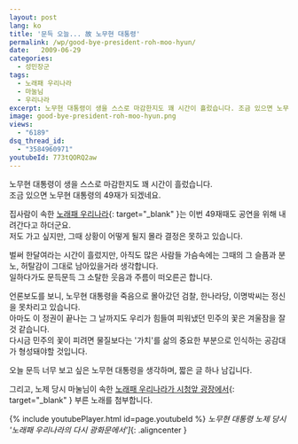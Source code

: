 ```yaml
---
layout: post
lang: ko
title: '문득 오늘... 故 노무현 대통령'
permalink: /wp/good-bye-president-roh-moo-hyun/
date:   2009-06-29
categories:
  - 성민장군
tags:
  - 노래패 우리나라
  - 마눌님
  - 우리나라
excerpt: 노무현 대통령이 생을 스스로 마감한지도 꽤 시간이 흘렀습니다. 조금 있으면 노무현 대통령의 49재가 되겠네요. 집사람이 속한 노래패 우리나라는 이번 49재때도 공연을 위해 내려간다고 하더군요. 저도 가고 싶지만, 그때 상황이 어떻게 될지 몰라 결정은 못하고 있습니다. 벌써 한달여라는 시간이 흘렀지만, 아직도 많은 사람들 가슴속에는 그때의 그 슬픔과 분노, 허탈감이 그대로 남아있을거라 생각합니다. 일하다가도 문득문득 그 소탈한 웃음과 주름이 떠오른곤 합니다. 언론보도를 보니, 노무현 대통령을 죽음으로 몰아갔던 검찰, 한나라당, 이명박씨는 정신을 못차리고, Que Sera, Sera(될대로 되라) 를 외치고 있습니다. [...]
image: good-bye-president-roh-moo-hyun.png
views:
  - "6189"
dsq_thread_id:
  - "3584960971"
youtubeId: 773tQORQ2aw
---
```


노무현 대통령이 생을 스스로 마감한지도 꽤 시간이 흘렀습니다.  
조금 있으면 노무현 대통령의 49재가 되겠네요.
  
집사람이 속한 [노래패 우리나라](//www.uni-nara.com/){: target="_blank" }는 이번 49재때도 공연을 위해 내려간다고 하더군요.  
저도 가고 싶지만, 그때 상황이 어떻게 될지 몰라 결정은 못하고 있습니다.

벌써 한달여라는 시간이 흘렀지만, 아직도 많은 사람들 가슴속에는 그때의 그 슬픔과 분노, 허탈감이 그대로 남아있을거라 생각합니다.  
일하다가도 문득문득 그 소탈한 웃음과 주름이 떠오른곤 합니다.

언론보도를 보니, 노무현 대통령을 죽음으로 몰아갔던 검찰, 한나라당, 이명박씨는 정신을 못차리고 있습니다.  
아마도 이 정권이 끝나는 그 날까지도 우리가 힘들여 피워냈던 민주의 꽃은 겨울잠을 잘 것 같습니다.  
다시금 민주의 꽃이 피려면 물질보다는 '가치'를 삶의 중요한 부분으로 인식하는 공감대가 형성돼야할 것입니다.

오늘 문득 너무 보고 싶은 노무현 대통령을 생각하며, 짧은 글 하나 남깁니다.
  
그리고, 노제 당시 마눌님이 속한 [노래패 우리나라가 시청앞 광장에서](//www.uni-nara.com/508){: target="_blank" } 부른 노래를 첨부합니다.

{% include youtubePlayer.html id=page.youtubeId %}
*노무현 대통령 노제 당시 '노래패 우리나라의 다시 광화문에서']*{: .aligncenter }

